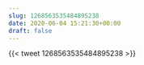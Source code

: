 ```yaml
---
slug: 1268563535484895238
date: 2020-06-04 15:21:30+00:00
draft: false
---
```


{{< tweet 1268563535484895238 >}}
